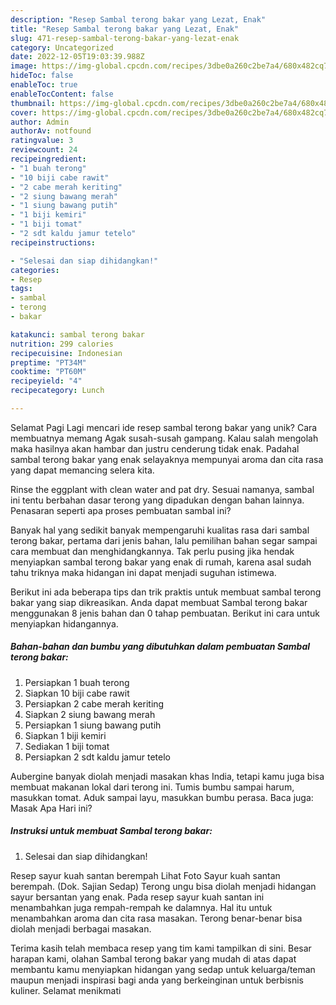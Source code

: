 ```yaml
---
description: "Resep Sambal terong bakar yang Lezat, Enak"
title: "Resep Sambal terong bakar yang Lezat, Enak"
slug: 471-resep-sambal-terong-bakar-yang-lezat-enak
category: Uncategorized
date: 2022-12-05T19:03:39.988Z
image: https://img-global.cpcdn.com/recipes/3dbe0a260c2be7a4/680x482cq70/sambal-terong-bakar-foto-resep-utama.jpg
hideToc: false
enableToc: true
enableTocContent: false
thumbnail: https://img-global.cpcdn.com/recipes/3dbe0a260c2be7a4/680x482cq70/sambal-terong-bakar-foto-resep-utama.jpg
cover: https://img-global.cpcdn.com/recipes/3dbe0a260c2be7a4/680x482cq70/sambal-terong-bakar-foto-resep-utama.jpg
author: Admin
authorAv: notfound
ratingvalue: 3
reviewcount: 24
recipeingredient:
- "1 buah terong"
- "10 biji cabe rawit"
- "2 cabe merah keriting"
- "2 siung bawang merah"
- "1 siung bawang putih"
- "1 biji kemiri"
- "1 biji tomat"
- "2 sdt kaldu jamur tetelo"
recipeinstructions:

- "Selesai dan siap dihidangkan!"
categories:
- Resep
tags:
- sambal
- terong
- bakar

katakunci: sambal terong bakar 
nutrition: 299 calories
recipecuisine: Indonesian
preptime: "PT34M"
cooktime: "PT60M"
recipeyield: "4"
recipecategory: Lunch

---
```



Selamat Pagi Lagi mencari ide resep sambal terong bakar yang unik? Cara membuatnya memang Agak susah-susah gampang. Kalau salah mengolah maka hasilnya akan hambar dan justru cenderung tidak enak. Padahal sambal terong bakar yang enak selayaknya mempunyai aroma dan cita rasa yang dapat memancing selera kita.


Rinse the eggplant with clean water and pat dry. Sesuai namanya, sambal ini tentu berbahan dasar terong yang dipadukan dengan bahan lainnya. Penasaran seperti apa proses pembuatan sambal ini?

Banyak hal yang sedikit banyak mempengaruhi kualitas rasa dari sambal terong bakar, pertama dari jenis bahan, lalu pemilihan bahan segar sampai cara membuat dan menghidangkannya. Tak perlu pusing jika hendak menyiapkan sambal terong bakar yang enak di rumah, karena asal sudah tahu triknya maka hidangan ini dapat menjadi suguhan istimewa.


Berikut ini ada beberapa tips dan trik praktis untuk membuat sambal terong bakar yang siap dikreasikan. Anda dapat membuat Sambal terong bakar menggunakan 8 jenis bahan dan 0 tahap pembuatan. Berikut ini cara untuk menyiapkan hidangannya.

<!--inarticleads1-->

##### Bahan-bahan dan bumbu yang dibutuhkan dalam pembuatan Sambal terong bakar:

1. Persiapkan 1 buah terong
1. Siapkan 10 biji cabe rawit
1. Persiapkan 2 cabe merah keriting
1. Siapkan 2 siung bawang merah
1. Persiapkan 1 siung bawang putih
1. Siapkan 1 biji kemiri
1. Sediakan 1 biji tomat
1. Persiapkan 2 sdt kaldu jamur tetelo


Aubergine banyak diolah menjadi masakan khas India, tetapi kamu juga bisa membuat makanan lokal dari terong ini. Tumis bumbu sampai harum, masukkan tomat. Aduk sampai layu, masukkan bumbu perasa. Baca juga: Masak Apa Hari ini? 

<!--inarticleads2-->

##### Instruksi untuk membuat Sambal terong bakar:


1. Selesai dan siap dihidangkan!

Resep sayur kuah santan berempah Lihat Foto Sayur kuah santan berempah. (Dok. Sajian Sedap) Terong ungu bisa diolah menjadi hidangan sayur bersantan yang enak. Pada resep sayur kuah santan ini menambahkan juga rempah-rempah ke dalamnya. Hal itu untuk menambahkan aroma dan cita rasa masakan. Terong benar-benar bisa diolah menjadi berbagai masakan. 

Terima kasih telah membaca resep yang tim kami tampilkan di sini. Besar harapan kami, olahan Sambal terong bakar yang mudah di atas dapat membantu kamu menyiapkan hidangan yang sedap untuk keluarga/teman maupun menjadi inspirasi bagi anda yang berkeinginan untuk berbisnis kuliner. Selamat menikmati
